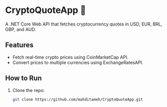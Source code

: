 # CryptoQuoteApp 🚀

A .NET Core Web API that fetches cryptocurrency quotes in USD, EUR, BRL, GBP, and AUD.

## Features
- Fetch real-time crypto prices using CoinMarketCap API.
- Convert prices to multiple currencies using ExchangeRatesAPI.

## How to Run
1. Clone the repo:
   ```bash
   git clone https://github.com/mahditameh/CryptoQuoteApp.git

